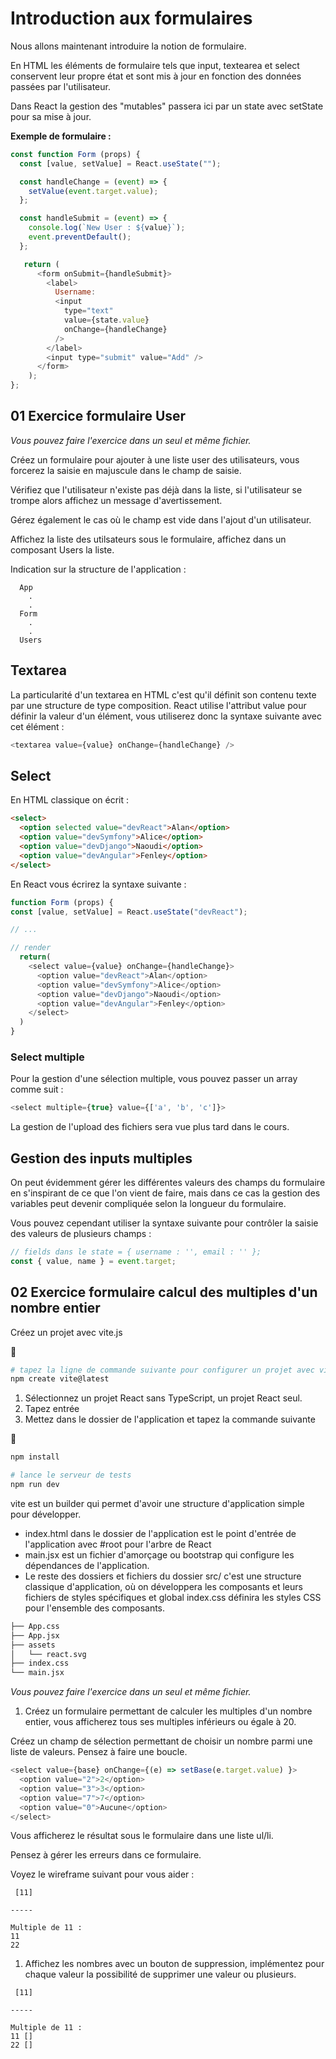 # Introduction aux formulaires

Nous allons maintenant introduire la notion de formulaire.

En HTML les éléments de formulaire tels que input, textearea et select conservent leur propre état et sont mis à jour en fonction des données passées par l'utilisateur.

Dans React la gestion des "mutables" passera ici par un state avec setState pour sa mise à jour.

**Exemple de formulaire :**

```js
const function Form (props) {
  const [value, setValue] = React.useState("");

  const handleChange = (event) => {
    setValue(event.target.value);
  };

  const handleSubmit = (event) => {
    console.log(`New User : ${value}`);
    event.preventDefault();
  };

   return (
      <form onSubmit={handleSubmit}>
        <label>
          Username:
          <input
            type="text"
            value={state.value}
            onChange={handleChange}
          />
        </label>
        <input type="submit" value="Add" />
      </form>
    );
};
```

## 01 Exercice formulaire User

_Vous pouvez faire l'exercice dans un seul et même fichier._

Créez un formulaire pour ajouter à une liste user des utilisateurs, vous forcerez la saisie en majuscule dans le champ de saisie.

Vérifiez que l'utilisateur n'existe pas déjà dans la liste, si l'utilisateur se trompe alors affichez un message d'avertissement.

Gérez également le cas où le champ est vide dans l'ajout d'un utilisateur.

Affichez la liste des utilsateurs sous le formulaire, affichez dans un composant Users la liste.

Indication sur la structure de l'application :

```text
  App
    .
    .
  Form
    .
    .
  Users
```



## Textarea

La particularité d'un textarea en HTML c'est qu'il définit son contenu texte par une structure de type composition. React utilise l'attribut value pour définir la valeur d'un élément, vous utiliserez donc la syntaxe suivante avec cet élément :

```js
<textarea value={value} onChange={handleChange} />
```

## Select

En HTML classique on écrit :

```html
<select>
  <option selected value="devReact">Alan</option>
  <option value="devSymfony">Alice</option>
  <option value="devDjango">Naoudi</option>
  <option value="devAngular">Fenley</option>
</select>
```

En React vous écrirez la syntaxe suivante :

```js
function Form (props) {
const [value, setValue] = React.useState("devReact");

// ...

// render
  return(
    <select value={value} onChange={handleChange}>
      <option value="devReact">Alan</option>
      <option value="devSymfony">Alice</option>
      <option value="devDjango">Naoudi</option>
      <option value="devAngular">Fenley</option>
    </select>
  )
}
```

### Select multiple

Pour la gestion d'une sélection multiple, vous pouvez passer un array comme suit :

```js
<select multiple={true} value={['a', 'b', 'c']}>
```

La gestion de l'upload des fichiers sera vue plus tard dans le cours.

## Gestion des inputs multiples

On peut évidemment gérer les différentes valeurs des champs du formulaire en s'inspirant de ce que l'on vient de faire, mais dans ce cas la gestion des variables peut devenir compliquée selon la longueur du formulaire.

Vous pouvez cependant utiliser la syntaxe suivante pour contrôler la saisie des valeurs de plusieurs champs :

```js
// fields dans le state = { username : '', email : '' };
const { value, name } = event.target;
```

## 02 Exercice formulaire calcul des multiples d'un nombre entier

Créez un projet avec vite.js 

:shell:

```bash
# tapez la ligne de commande suivante pour configurer un projet avec vite.js 
npm create vite@latest
```

1. Sélectionnez un projet React sans TypeScript, un projet React seul.
1. Tapez entrée 
1. Mettez dans le dossier de l'application et tapez la commande suivante 

 :shell:

```bash
npm install 

# lance le serveur de tests
npm run dev 
```

vite est un builder qui permet d'avoir une structure d'application simple pour développer.

- index.html dans le dossier de l'application est le point d'entrée de l'application avec #root pour l'arbre de React 
- main.jsx est un fichier d'amorçage ou bootstrap qui configure les dépendances de l'application.
- Le reste des dossiers et fichiers du dossier src/ c'est une structure classique d'application, où on développera les composants et leurs fichiers de styles spécifiques et global index.css définira les styles CSS pour l'ensemble des composants.

```txt
├── App.css
├── App.jsx
├── assets
│   └── react.svg
├── index.css
└── main.jsx
```

_Vous pouvez faire l'exercice dans un seul et même fichier._

1. Créez un formulaire permettant de calculer les multiples d'un nombre entier, vous afficherez tous ses multiples inférieurs ou égale à 20.

Créez un champ de sélection permettant de choisir un nombre parmi une liste de valeurs. Pensez à faire une boucle.

```js
<select value={base} onChange={(e) => setBase(e.target.value) }>
  <option value="2">2</option>
  <option value="3">3</option>
  <option value="7">7</option>
  <option value="0">Aucune</option>
</select>
```

Vous afficherez le résultat sous le formulaire dans une liste ul/li.

Pensez à gérer les erreurs dans ce formulaire.

Voyez le wireframe suivant pour vous aider :

```text
 [11]

-----

Multiple de 11 :
11 
22 
```

1. Affichez les nombres avec un bouton de suppression, implémentez pour chaque valeur la possibilité de supprimer une valeur ou plusieurs.

```text
 [11]

-----

Multiple de 11 :
11 []
22 []
```
